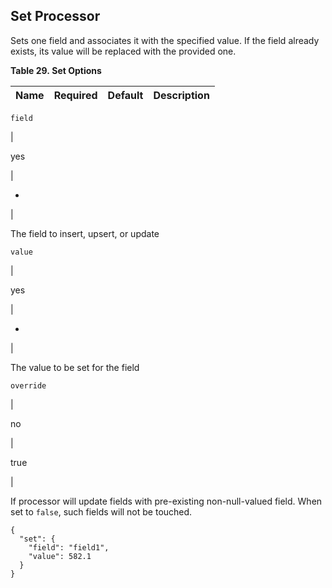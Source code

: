 ## Set Processor

Sets one field and associates it with the specified value. If the field already exists, its value will be replaced with the provided one.

 **Table 29. Set Options**

Name |  Required |  Default |  Description  
---|---|---|---  
  
`field`

| 

yes

| 

-

| 

The field to insert, upsert, or update  
  
`value`

| 

yes

| 

-

| 

The value to be set for the field  
  
`override`

| 

no

| 

true

| 

If processor will update fields with pre-existing non-null-valued field. When set to `false`, such fields will not be touched.  
  
  

    
    
    {
      "set": {
        "field": "field1",
        "value": 582.1
      }
    }
